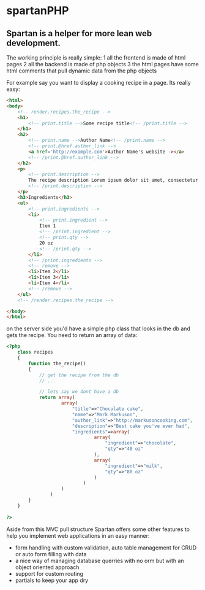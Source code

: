 spartanPHP
==========


Spartan is a helper for more lean web development.
--------------------------------------------------

The working principle is really simple:
	1 all the frontend is made of html pages
	2 all the backend is made of php objects
	3 the html pages have some html comments that pull dynamic data from the php objects

For example say you want to display a cooking recipe in a page. Its really easy:

```html
<html>
<body>
	<!-- render.recipes.the_recipe -->
	<h1>
		<!-- print.title -->Some recipe title<!-- /print.title -->
	</h1>
	<h2>
		<!-- print.name -->Author Name<!-- /print.name -->
		<!-- print.@href.author_link -->
		<a href='http://example.com'>Author Name's website -></a>
		<!-- /print.@href.author_link -->
	</h2>
	<p>
		<!-- print.description -->
		The recipe description Lorem ipsum dolor sit amet, consectetur adipisicing elit, sed do eiusmod	tempor incididunt ut labore et dolore magna aliqua.
		<!-- /print.description -->
	</p>
	<h3>Ingredients</h3>
	<ul>
		<!-- print.ingredients -->
		<li>
			<!-- print.ingredient -->
			Item 1
			<!-- /print.ingredient -->
			<!-- print.qty -->
			20 oz
			<!-- /print.qty -->
		</li>
		<!-- /print.ingredients -->
		<!-- remove -->
		<li>Item 2</li>
		<li>Item 3</li>
		<li>Item 4</li>
		<!-- /remove -->
	</ul>
	<!-- /render.recipes.the_recipe -->

</body>
</html>
```

on the server side you'd have a simple php class that looks in the db and gets the recipe. You need to return an array of data:

```PHP
<?php 
	class recipes
	{
		function the_recipe()
		{
			// get the recipe from the db
			// ...

			// lets say we dont have a db
			return array(
					array(
						"title"=>"Chocolate cake",
						"name"=>"Mark Markuson",
						"author_link"=>"http://markusoncooking.com",
						"description"=>"Best cake you've ever had",
						"ingredients"=>array(
								array(
									"ingredient"=>"chocolate",
									"qty"=>"40 oz"
								),
								array(
									"ingredient"=>"milk",
									"qty"=>"80 oz"
								)
							)
					)
				)
		}
	}
	
?>
```

Aside from this MVC pull structure Spartan offers some other features to help you implement web applications in an easy manner:

 - form handling with custom validation, auto table management for CRUD or auto form filling with data
 - a nice way of managing database querries with no orm but with an object oriented approach
 - support for custom routing 
 - partials to keep your app dry






